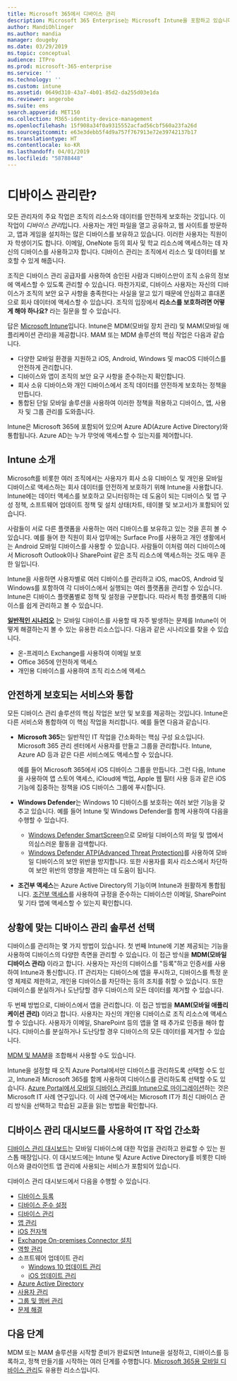 ```yaml
---
title: Microsoft 365에서 디바이스 관리
description: Microsoft 365 Enterprise는 Microsoft Intune을 포함하고 있습니다. Intune이 조직에 모바일 디바이스 관리 및 모바일 애플리케이션 관리를 제공하는 방법을 참조하세요. 일반적인 시나리오를 읽고 Intune을 사용하여 사용자 환경에 Microsoft 365를 배포합니다.
author: MandiOhlinger
ms.author: mandia
manager: dougeby
ms.date: 03/29/2019
ms.topic: conceptual
audience: ITPro
ms.prod: microsoft-365-enterprise
ms.service: ''
ms.technology: ''
ms.custom: intune
ms.assetid: 0649d310-43a7-4b01-85d2-da255d03e1da
ms.reviewer: angerobe
ms.suite: ems
search.appverid: MET150
ms.collection: M365-identity-device-management
ms.openlocfilehash: 15f908a34f0a9315552acfad56cbf560a23fa26d
ms.sourcegitcommit: e63e3debb5f4d9a757f767913e72e39742137b17
ms.translationtype: HT
ms.contentlocale: ko-KR
ms.lasthandoff: 04/01/2019
ms.locfileid: "58788448"
---
```

# <a name="what-is-device-management"></a>디바이스 관리란? 

모든 관리자의 주요 작업은 조직의 리소스와 데이터를 안전하게 보호하는 것입니다. 이 작업이 *디바이스 관리*입니다. 사용자는 개인 파일을 열고 공유하고, 웹 사이트를 방문하고, 앱과 게임을 설치하는 많은 디바이스를 보유하고 있습니다. 이러한 사용자는 직원이자 학생이기도 합니다. 이메일, OneNote 등의 회사 및 학교 리소스에 액세스하는 데 자신의 디바이스를 사용하고자 합니다. 디바이스 관리는 조직에서 리소스 및 데이터를 보호할 수 있게 해줍니다. 

조직은 디바이스 관리 공급자를 사용하여 승인된 사람과 디바이스만이 조직 소유의 정보에 액세스할 수 있도록 관리할 수 있습니다. 마찬가지로, 디바이스 사용자는 자신의 디바이스가 조직의 보안 요구 사항을 충족한다는 사실을 알고 있기 때문에 안심하고 휴대폰으로 회사 데이터에 액세스할 수 있습니다. 조직의 입장에서 **리소스를 보호하려면 어떻게 해야 하나요?** 라는 질문을 할 수 있습니다.

답은 [Microsoft Intune](https://docs.microsoft.com/intune/introduction-intune)입니다. Intune은 MDM(모바일 장치 관리) 및 MAM(모바일 애플리케이션 관리)을 제공합니다. MAM 또는 MDM 솔루션의 핵심 작업은 다음과 같습니다.

- 다양한 모바일 환경을 지원하고 iOS, Android, Windows 및 macOS 디바이스를 안전하게 관리합니다.
- 디바이스와 앱이 조직의 보안 요구 사항을 준수하는지 확인합니다.
- 회사 소유 디바이스와 개인 디바이스에서 조직 데이터를 안전하게 보호하는 정책을 만듭니다.
- 통합된 단일 모바일 솔루션을 사용하여 이러한 정책을 적용하고 디바이스, 앱, 사용자 및 그룹 관리를 도와줍니다.

Intune은 Microsoft 365에 포함되어 있으며 Azure AD(Azure Active Directory)와 통합됩니다. Azure AD는 누가 무엇에 액세스할 수 있는지를 제어합니다.

## <a name="hello-intune"></a>Intune 소개
Microsoft를 비롯한 여러 조직에서는 사용자가 회사 소유 디바이스 및 개인용 모바일 디바이스로 액세스하는 회사 데이터를 안전하게 보호하기 위해 Intune을 사용합니다. Intune에는 데이터 액세스를 보호하고 모니터링하는 데 도움이 되는 디바이스 및 앱 구성 정책, 소프트웨어 업데이트 정책 및 설치 상태(차트, 테이블 및 보고서)가 포함되어 있습니다.

사람들이 서로 다른 플랫폼을 사용하는 여러 디바이스를 보유하고 있는 것을 흔히 볼 수 있습니다. 예를 들어 한 직원이 회사 업무에는 Surface Pro를 사용하고 개인 생활에서는 Android 모바일 디바이스를 사용할 수 있습니다. 사람들이 이처럼 여러 디바이스에서 Microsoft Outlook이나 SharePoint 같은 조직 리소스에 액세스하는 것도 매우 흔한 일입니다.

Intune을 사용하면 사용자별로 여러 디바이스를 관리하고 iOS, macOS, Android 및 Windows를 포함하여 각 디바이스에서 실행되는 여러 플랫폼을 관리할 수 있습니다. Intune은 디바이스 플랫폼별로 정책 및 설정을 구분합니다. 따라서 특정 플랫폼의 디바이스를 쉽게 관리하고 볼 수 있습니다.

**[일반적인 시나리오](https://docs.microsoft.com/intune/common-scenarios)** 는 모바일 디바이스를 사용할 때 자주 발생하는 문제를 Intune이 어떻게 해결하는지 볼 수 있는 유용한 리소스입니다. 다음과 같은 시나리오를 찾을 수 있습니다.  
- 온-프레미스 Exchange를 사용하여 이메일 보호
- Office 365에 안전하게 액세스
- 개인용 디바이스를 사용하여 조직 리소스에 액세스

## <a name="integration-with-secure-and-protect-services"></a>안전하게 보호되는 서비스와 통합
모든 디바이스 관리 솔루션의 핵심 작업은 보안 및 보호를 제공하는 것입니다. Intune은 다른 서비스와 통합하여 이 핵심 작업을 처리합니다. 예를 들면 다음과 같습니다.

- **Microsoft 365**는 일반적인 IT 작업을 간소화하는 핵심 구성 요소입니다. Microsoft 365 관리 센터에서 사용자를 만들고 그룹을 관리합니다. Intune, Azure AD 등과 같은 다른 서비스에도 액세스할 수 있습니다. 

  예를 들어 Microsoft 365에서 iOS 디바이스 그룹을 만듭니다. 그런 다음, Intune을 사용하여 앱 스토어 액세스, iCloud에 백업, Apple 웹 필터 사용 등과 같은 iOS 기능에 집중하는 정책을 iOS 디바이스 그룹에 푸시합니다.

- **Windows Defender**는 Windows 10 디바이스를 보호하는 여러 보안 기능을 갖추고 있습니다. 예를 들어 Intune 및 Windows Defender를 함께 사용하여 다음을 수행할 수 있습니다. 

    - [Windows Defender SmartScreen](https://docs.microsoft.com/intune/endpoint-protection-windows-10)으로 모바일 디바이스의 파일 및 앱에서 의심스러운 활동을 검색합니다. 
    - [Windows Defender ATP(Advanced Threat Protection)](https://docs.microsoft.com/intune/advanced-threat-protection)를 사용하여 모바일 디바이스의 보안 위반을 방지합니다. 또한 사용자를 회사 리소스에서 차단하여 보안 위반의 영향을 제한하는 데 도움이 됩니다.

- **조건부 액세스**는 Azure Active Directory의 기능이며 Intune과 원활하게 통합됩니다. [조건부 액세스](https://docs.microsoft.com/intune/conditional-access)를 사용하여 규정을 준수하는 디바이스만 이메일, SharePoint 및 기타 앱에 액세스할 수 있는지 확인합니다. 

## <a name="choose-the-device-management-solution-thats-right-for-you"></a>상황에 맞는 디바이스 관리 솔루션 선택

디바이스를 관리하는 몇 가지 방법이 있습니다. 첫 번째 Intune에 기본 제공되는 기능을 사용하여 디바이스의 다양한 측면을 관리할 수 있습니다. 이 접근 방식을 **MDM(모바일 디바이스 관리)** 이라고 합니다. 사용자는 자신의 디바이스를 "등록"하고 인증서를 사용하여 Intune과 통신합니다. IT 관리자는 디바이스에 앱을 푸시하고, 디바이스를 특정 운영 체제로 제한하고, 개인용 디바이스를 차단하는 등의 조치를 취할 수 있습니다. 또한 디바이스를 분실하거나 도난당할 경우 디바이스의 모든 데이터를 제거할 수 있습니다. 

두 번째 방법으로, 디바이스에서 앱을 관리합니다. 이 접근 방법을 **MAM(모바일 애플리케이션 관리)** 이라고 합니다. 사용자는 자신의 개인용 디바이스로 조직 리소스에 액세스할 수 있습니다. 사용자가 이메일, SharePoint 등의 앱을 열 때 추가로 인증을 해야 합니다. 디바이스를 분실하거나 도난당할 경우 디바이스의 모든 데이터를 제거할 수 있습니다. 

[MDM 및 MAM](https://docs.microsoft.com/intune/byod-technology-decisions)을 조합해서 사용할 수도 있습니다.

Intune을 설정할 때 오직 Azure Portal에서만 디바이스를 관리하도록 선택할 수도 있고, Intune과 Microsoft 365를 함께 사용하여 디바이스를 관리하도록 선택할 수도 있습니다. [Azure Portal에서 모바일 디바이스 관리를 Intune으로 마이그레이션](https://www.microsoft.com/itshowcase/Article/Content/1042/Migrating-mobile-device-management-to-Intune-in-the-Azure-portal)하는 것은 Microsoft IT 사례 연구입니다. 이 사례 연구에서는 Microsoft IT가 최신 디바이스 관리 방식을 선택하고 학습된 교훈을 읽는 방법을 확인합니다.

## <a name="simplify-it-tasks-using-the-device-management-dashboard"></a>디바이스 관리 대시보드를 사용하여 IT 작업 간소화

[디바이스 관리 대시보드](https://devicemanagement.portal.azure.com/)는 모바일 디바이스에 대한 작업을 관리하고 완료할 수 있는 원스톱 매장입니다. 이 대시보드에는 Intune 및 Azure Active Directory를 비롯한 디바이스와 클라이언트 앱 관리에 사용되는 서비스가 포함되어 있습니다. 

디바이스 관리 대시보드에서 다음을 수행할 수 있습니다.

- [디바이스 등록](https://docs.microsoft.com/intune/device-enrollment)
- [디바이스 준수 설정](https://docs.microsoft.com/intune/device-compliance-get-started)
- [디바이스 관리](https://docs.microsoft.com/intune/device-management)
- [앱 관리](https://docs.microsoft.com/intune/app-management)  
- [iOS 전자책](https://docs.microsoft.com/intune/vpp-ebooks-ios)  
- [Exchange On-premises Connector 설치](https://docs.microsoft.com/intune/exchange-connector-install)  
- [역할 관리](https://docs.microsoft.com/intune/role-based-access-control)  
- 소프트웨어 업데이트 관리
  - [Windows 10 업데이트 관리](https://docs.microsoft.com/intune/windows-update-for-business-configure)  
  - [iOS 업데이트 관리](https://docs.microsoft.com/intune/software-updates-ios)  
- [Azure Active Directory](https://docs.microsoft.com/azure/active-directory)  
- [사용자 관리](https://docs.microsoft.com/azure/active-directory/fundamentals/add-users-azure-active-directory)
- [그룹 및 멤버 관리](https://docs.microsoft.com/azure/active-directory/fundamentals/active-directory-manage-groups)
- [문제 해결](https://docs.microsoft.com/intune/help-desk-operators)

## <a name="next-step"></a>다음 단계
MDM 또는 MAM 솔루션을 시작할 준비가 완료되면 Intune을 설정하고, 디바이스를 등록하고, 정책 만들기를 시작하는 여러 단계를 수행합니다. [Microsoft 365용 모바일 디바이스 관리](https://docs.microsoft.com/microsoft-365/enterprise/mobility-infrastructure)도 유용한 리소스입니다.
